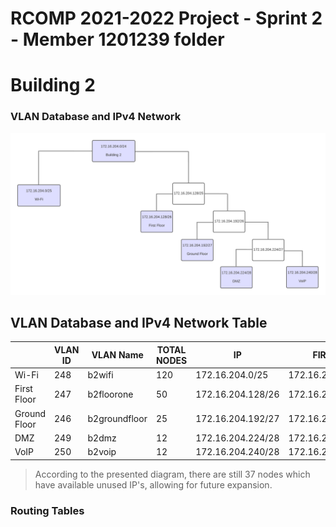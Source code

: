 RCOMP 2021-2022 Project - Sprint 2 - Member 1201239 folder
===========================================

# Building 2

### VLAN Database and IPv4 Network

![network_diagram](resources/network_diagram.png)

## VLAN Database and IPv4 Network Table ##

|                | VLAN ID | VLAN Name     | TOTAL NODES | IP                | FIRST IP          | LAST IP           | BROADCAST         |
|----------------|---------|---------------|-------------|-------------------|-------------------|-------------------|-------------------|
|Wi-Fi           | 248     | b2wifi        | 120         | 172.16.204.0/25   | 172.16.204.1/25   | 172.16.204.126/25 | 172.16.204.127/25 |
|First Floor     | 247     | b2floorone    | 50          | 172.16.204.128/26 | 172.16.204.129/26 | 172.16.204.190/26 | 172.16.204.191/26 |
|Ground Floor    | 246     | b2groundfloor | 25          | 172.16.204.192/27 | 172.16.204.193/27 | 172.16.204.222/27 | 172.16.204.223/27 |
|DMZ             | 249     | b2dmz         | 12          | 172.16.204.224/28 | 172.16.204.225/28 | 172.16.204.238/28 | 172.16.204.239/28 |
|VoIP            | 250     | b2voip        | 12          | 172.16.204.240/28 | 172.16.204.241/28 | 172.16.204.254/28 | 172.16.204.255/28 |

> According to the presented diagram, there are still 37 nodes which have available unused IP's, allowing for future expansion.

### Routing Tables ##
